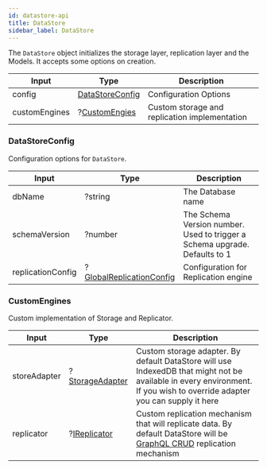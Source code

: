 ```yaml
---
id: datastore-api
title: DataStore
sidebar_label: DataStore
---
```


The `DataStore` object initializes the storage layer, replication layer and the Models.
It accepts some options on creation.

| Input | Type | Description |
| ----- | ---- | ----------- |
| config | [DataStoreConfig](#DataStoreConfig) | Configuration Options |
| customEngines | ?[CustomEngies](#CustomEngines) | Custom storage and replication implementation |

### DataStoreConfig

Configuration options for `DataStore`.

| Input | Type | Description |
| ----- | ---- | ----------- |
| dbName | ?string | The Database name |
| schemaVersion | ?number | The Schema Version number. Used to trigger a Schema upgrade. Defaults to 1 |
| replicationConfig | ?[GlobalReplicationConfig](replication-api#GlobalReplicationConfig) | Configuration for Replication engine |

### CustomEngines

Custom implementation of Storage and Replicator.

| Input | Type | Description |
| ----- | ---- | ----------- |
| storeAdapter | ?[StorageAdapter](storage-api#StorageAdapter) | Custom storage adapter. By default DataStore will use IndexedDB that might not be available in every environment. If you wish to override adapter you can supply it here |
| replicator | ?[IReplicator](replication-api#IReplicator) | Custom replication mechanism that will replicate data. By default DataStore will be [GraphQL CRUD](https://graphqlcrud.org) replication mechanism |
